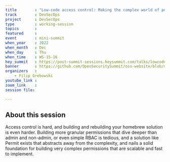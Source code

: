 ```yaml
---
title        : "Low-code access control: Making the complex world of permissions approachable to everyone"
track        : DevSecOps
project      : DevSecOps
type         : working-session
topics       : 
featured     :
event        : mini-summit
when_year    : 2022
when_month   : Dec
when_day     : Thu
when_time    : WS-15-16
hey_summit   : https://post-summit-sessions.heysummit.com/talks/lowcode-access-control-making-the-complex-world-of-permissions-approachable-to-everyone/
banner       : https://github.com/OpenSecuritySummit/oss-website/blob/main/content/sessions/2022/banners/Low%20codes.png?raw=true
organizers   :
    - Filip Grebowski
youtube_link : 
zoom_link    : 
session file: 

---
```



## About this session
Access control is hard, and building and rebuilding your homebrew solution is even harder. Building more granular permissions that dive deeper than admin and non-admin, or even simple RBAC is tedious, and a solution like Permit exists that abstracts away from the complexity, and nails a solid foundation for building very complex permissions that are scalable and fast to implement.
